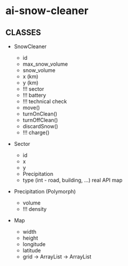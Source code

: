 # ai-snow-cleaner

## CLASSES 

- SnowCleaner
  * id
  * max_snow_volume
  * snow_volume
  * x (km)
  * y (km)
  * !!! sector
  * !!! battery 
  * !!! technical check
  
  + move()
  + turnOnClean()
  + turnOffClean()
  + discardSnow()
  + !!! charge()
  
- Sector
  * id
  * x
  * y
  * Precipitation 
  * type (int - road, building, ...) real API map
  
- Precipitation (Polymorph)
  * volume
  * !!! density
- Map
  * width
  * height
  * longitude
  * latitude
  * grid -> ArrayList -> ArrayList
  
  
  
